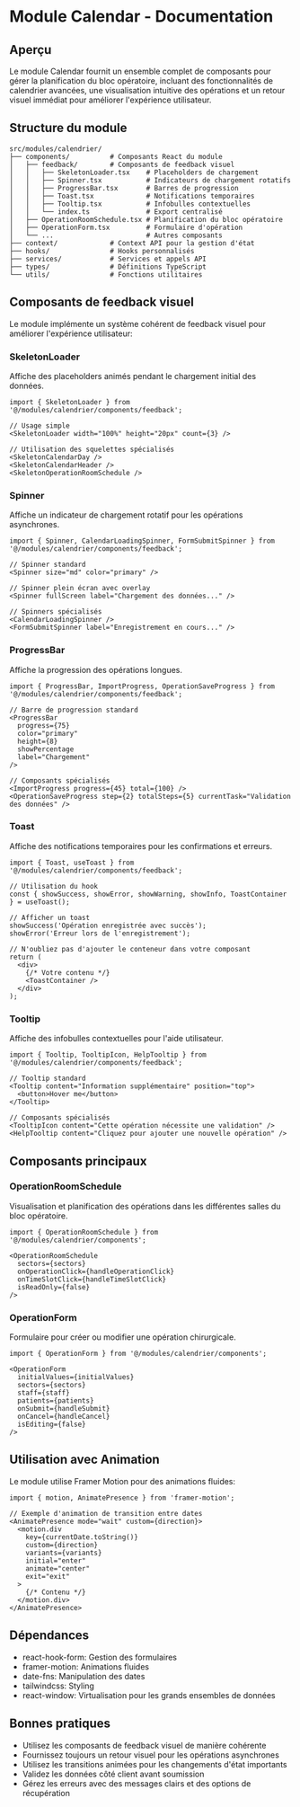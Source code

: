 # Module Calendar - Documentation

## Aperçu

Le module Calendar fournit un ensemble complet de composants pour gérer la planification du bloc opératoire, incluant des fonctionnalités de calendrier avancées, une visualisation intuitive des opérations et un retour visuel immédiat pour améliorer l'expérience utilisateur.

## Structure du module

```
src/modules/calendrier/
├── components/          # Composants React du module
│   ├── feedback/        # Composants de feedback visuel
│   │   ├── SkeletonLoader.tsx    # Placeholders de chargement
│   │   ├── Spinner.tsx           # Indicateurs de chargement rotatifs
│   │   ├── ProgressBar.tsx       # Barres de progression
│   │   ├── Toast.tsx             # Notifications temporaires
│   │   ├── Tooltip.tsx           # Infobulles contextuelles
│   │   └── index.ts              # Export centralisé
│   ├── OperationRoomSchedule.tsx # Planification du bloc opératoire
│   ├── OperationForm.tsx         # Formulaire d'opération
│   └── ...                       # Autres composants
├── context/             # Context API pour la gestion d'état
├── hooks/               # Hooks personnalisés
├── services/            # Services et appels API
├── types/               # Définitions TypeScript
└── utils/               # Fonctions utilitaires
```

## Composants de feedback visuel

Le module implémente un système cohérent de feedback visuel pour améliorer l'expérience utilisateur:

### SkeletonLoader

Affiche des placeholders animés pendant le chargement initial des données.

```tsx
import { SkeletonLoader } from '@/modules/calendrier/components/feedback';

// Usage simple
<SkeletonLoader width="100%" height="20px" count={3} />

// Utilisation des squelettes spécialisés
<SkeletonCalendarDay />
<SkeletonCalendarHeader />
<SkeletonOperationRoomSchedule />
```

### Spinner

Affiche un indicateur de chargement rotatif pour les opérations asynchrones.

```tsx
import { Spinner, CalendarLoadingSpinner, FormSubmitSpinner } from '@/modules/calendrier/components/feedback';

// Spinner standard
<Spinner size="md" color="primary" />

// Spinner plein écran avec overlay
<Spinner fullScreen label="Chargement des données..." />

// Spinners spécialisés
<CalendarLoadingSpinner />
<FormSubmitSpinner label="Enregistrement en cours..." />
```

### ProgressBar

Affiche la progression des opérations longues.

```tsx
import { ProgressBar, ImportProgress, OperationSaveProgress } from '@/modules/calendrier/components/feedback';

// Barre de progression standard
<ProgressBar 
  progress={75} 
  color="primary" 
  height={8} 
  showPercentage 
  label="Chargement" 
/>

// Composants spécialisés
<ImportProgress progress={45} total={100} />
<OperationSaveProgress step={2} totalSteps={5} currentTask="Validation des données" />
```

### Toast

Affiche des notifications temporaires pour les confirmations et erreurs.

```tsx
import { Toast, useToast } from '@/modules/calendrier/components/feedback';

// Utilisation du hook
const { showSuccess, showError, showWarning, showInfo, ToastContainer } = useToast();

// Afficher un toast
showSuccess('Opération enregistrée avec succès');
showError('Erreur lors de l'enregistrement');

// N'oubliez pas d'ajouter le conteneur dans votre composant
return (
  <div>
    {/* Votre contenu */}
    <ToastContainer />
  </div>
);
```

### Tooltip

Affiche des infobulles contextuelles pour l'aide utilisateur.

```tsx
import { Tooltip, TooltipIcon, HelpTooltip } from '@/modules/calendrier/components/feedback';

// Tooltip standard
<Tooltip content="Information supplémentaire" position="top">
  <button>Hover me</button>
</Tooltip>

// Composants spécialisés
<TooltipIcon content="Cette opération nécessite une validation" />
<HelpTooltip content="Cliquez pour ajouter une nouvelle opération" />
```

## Composants principaux

### OperationRoomSchedule

Visualisation et planification des opérations dans les différentes salles du bloc opératoire.

```tsx
import { OperationRoomSchedule } from '@/modules/calendrier/components';

<OperationRoomSchedule 
  sectors={sectors}
  onOperationClick={handleOperationClick}
  onTimeSlotClick={handleTimeSlotClick}
  isReadOnly={false}
/>
```

### OperationForm

Formulaire pour créer ou modifier une opération chirurgicale.

```tsx
import { OperationForm } from '@/modules/calendrier/components';

<OperationForm
  initialValues={initialValues}
  sectors={sectors}
  staff={staff}
  patients={patients}
  onSubmit={handleSubmit}
  onCancel={handleCancel}
  isEditing={false}
/>
```

## Utilisation avec Animation

Le module utilise Framer Motion pour des animations fluides:

```tsx
import { motion, AnimatePresence } from 'framer-motion';

// Exemple d'animation de transition entre dates
<AnimatePresence mode="wait" custom={direction}>
  <motion.div
    key={currentDate.toString()}
    custom={direction}
    variants={variants}
    initial="enter"
    animate="center"
    exit="exit"
  >
    {/* Contenu */}
  </motion.div>
</AnimatePresence>
```

## Dépendances

- react-hook-form: Gestion des formulaires
- framer-motion: Animations fluides
- date-fns: Manipulation des dates
- tailwindcss: Styling
- react-window: Virtualisation pour les grands ensembles de données

## Bonnes pratiques

- Utilisez les composants de feedback visuel de manière cohérente
- Fournissez toujours un retour visuel pour les opérations asynchrones
- Utilisez les transitions animées pour les changements d'état importants
- Validez les données côté client avant soumission
- Gérez les erreurs avec des messages clairs et des options de récupération 